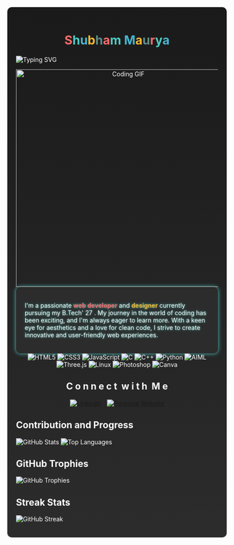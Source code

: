 <!-- README.md content starts here -->


<div style="background: linear-gradient(to bottom, #1a1a1a, #2c2c2c); color: #ffffff; padding: 20px; border-radius: 10px;">

<h1 align="center">
<span style="color: #ff6b6b;">S</span><span style="color: #4ecdc4;">h</span><span style="color: #45b7d1;">u</span><span style="color: #f7b731;">b</span><span style="color: #5c8d89;">h</span><span style="color: #ff6b6b;">a</span><span style="color: #4ecdc4;">m</span> <span style="color: #45b7d1;">M</span><span style="color: #f7b731;">a</span><span style="color: #5c8d89;">u</span><span style="color: #ff6b6b;">r</span><span style="color: #4ecdc4;">y</span><span style="color: #45b7d1;">a</span>
</h1>

![Typing SVG](https://readme-typing-svg.herokuapp.com?font=Fira+Code&pause=1000&color=F7F7F7&center=true&vCenter=true&width=435&lines=Full+Stack+Developer;Open+Source+Enthusiast;Always+Learning)
<div align="center">
    <img src="https://media2.giphy.com/media/YYW0hHizzIOrlhimPG/giphy.webp?cid=ecf05e4744j39wtflj5qwch4q6oxu0wr0rxuytxms6iqg0an&ep=v1_gifs_related&rid=giphy.webp&ct=g" alt="Coding GIF" width="500">
  </div>

<div style="background: #2c2c2c; padding: 20px; border-radius: 10px; box-shadow: 0 0 10px #4ecdc4;">
  <p style="color: #ffffff; text-shadow: 0 0 5px #4ecdc4;">
    I'm a passionate <span style="color: #ff6b6b; font-weight: bold;">web developer</span> and <span style="color: #f7b731; font-weight: bold;">designer</span> currently pursuing my B.Tech' 27 . My journey in the world of coding has been exciting, and I'm always eager to learn more. With a keen eye for aesthetics and a love for clean code, I strive to create innovative and user-friendly web experiences.
  </p>
</div>




<div align="center">
  <img src="https://img.shields.io/badge/-HTML5-E34F26?style=flat-square&logo=html5&logoColor=white" alt="HTML5">
  <img src="https://img.shields.io/badge/-CSS3-1572B6?style=flat-square&logo=css3&logoColor=white" alt="CSS3">
  <img src="https://img.shields.io/badge/-JavaScript-F7DF1E?style=flat-square&logo=javascript&logoColor=black" alt="JavaScript">
  <img src="https://img.shields.io/badge/-C-00599C?style=flat-square&logo=c&logoColor=white" alt="C">
  <img src="https://img.shields.io/badge/-C++-00599C?style=flat-square&logo=c%2B%2B&logoColor=white" alt="C++">
 
  
  <img src="https://img.shields.io/badge/-Python-3776AB?style=flat-square&logo=python&logoColor=white" alt="Python">
  <img src="https://img.shields.io/badge/-AIML-FF4088?style=flat-square&logo=aiml&logoColor=white" alt="AIML">
  <img src="https://img.shields.io/badge/-Three.js-000000?style=flat-square&logo=three.js&logoColor=white" alt="Three.js">

  <img src="https://img.shields.io/badge/-Linux-FCC624?style=flat-square&logo=linux&logoColor=black" alt="Linux">
  <img src="https://img.shields.io/badge/-Photoshop-31A8FF?style=flat-square&logo=adobe-photoshop&logoColor=white" alt="Photoshop">
  <img src="https://img.shields.io/badge/-Canva-00C4CC?style=flat-square&logo=canva&logoColor=white" alt="Canva">

  
</div>

<h2 style="animation: colorChange 5s infinite; text-align: center;">
  <span style="display: inline-block; animation: bounce 1s infinite;">C</span>
  <span style="display: inline-block; animation: bounce 1s infinite 0.1s;">o</span>
  <span style="display: inline-block; animation: bounce 1s infinite 0.2s;">n</span>
  <span style="display: inline-block; animation: bounce 1s infinite 0.3s;">n</span>
  <span style="display: inline-block; animation: bounce 1s infinite 0.4s;">e</span>
  <span style="display: inline-block; animation: bounce 1s infinite 0.5s;">c</span>
  <span style="display: inline-block; animation: bounce 1s infinite 0.6s;">t</span>
  <span style="display: inline-block; animation: bounce 1s infinite 0.7s;"> </span>
  <span style="display: inline-block; animation: bounce 1s infinite 0.8s;">w</span>
  <span style="display: inline-block; animation: bounce 1s infinite 0.9s;">i</span>
  <span style="display: inline-block; animation: bounce 1s infinite 1s;">t</span>
  <span style="display: inline-block; animation: bounce 1s infinite 1.1s;">h</span>
  <span style="display: inline-block; animation: bounce 1s infinite 1.2s;"> </span>
  <span style="display: inline-block; animation: bounce 1s infinite 1.3s;">M</span>
  <span style="display: inline-block; animation: bounce 1s infinite 1.4s;">e</span>
</h2>


<div align="center">
  <a href="https://www.linkedin.com/in/shubham-maurya-14227227b/" target="_blank">
    <img src="https://img.shields.io/badge/LinkedIn-0077B5?style=for-the-badge&logo=linkedin&logoColor=white" alt="LinkedIn" style="margin-right: 10px; transition: transform 0.3s ease-in-out;" onmouseover="this.style.transform='scale(1.1)'" onmouseout="this.style.transform='scale(1)'">
  </a>
  
  <a href="https://skmaurya05550.github.io/skm-555//" target="_blank">
    <img src="https://img.shields.io/badge/Website-FF7139?style=for-the-badge&logo=firefox-browser&logoColor=white" alt="Personal Website" style="transition: transform 0.3s ease-in-out;" onmouseover="this.style.transform='scale(1.1)'" onmouseout="this.style.transform='scale(1)'">
  </a>
  
</div>

 ## Contribution and Progress

 ![GitHub Stats](https://github-readme-stats.vercel.app/api?username=yourusername&show_icons=true&theme=radical)
 ![Top Languages](https://github-readme-stats.vercel.app/api/top-langs/?username=yourusername&layout=compact&theme=radical)

 ## GitHub Trophies

 ![GitHub Trophies](https://github-profile-trophy.vercel.app/?username=yourusername&theme=radical)

 ## Streak Stats

 ![GitHub Streak](https://github-readme-streak-stats.herokuapp.com/?user=yourusername&theme=radical)

